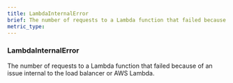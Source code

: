 ```yaml
---
title: LambdaInternalError
brief: The number of requests to a Lambda function that failed because of an issue internal to the load balancer or AWS Lambda.
metric_type:
---
```

### LambdaInternalError

The number of requests to a Lambda function that failed because of an issue internal to the load balancer or AWS Lambda.
